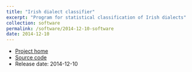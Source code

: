 ```yaml
---
title: "Irish dialect classifier"
excerpt: "Program for statistical classification of Irish dialects"
collection: software
permalink: /software/2014-12-10-software
date: 2014-12-10
---
```


* [Project home](https://github.com/kscanne/canuint)
* [Source code](https://github.com/kscanne/canuint)
* Release date: 2014-12-10
